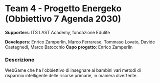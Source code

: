 # Team 4 - Progetto Energeko (Obbiettivo 7 Agenda 2030)
**Supporters**: ITS LAST Academy, fondazione Edulife

**Developers**: Enrico Zamperlin, Marco Ferrarese, Tommaso Lovato, Davide Castagnedi, Marco Batocchio
**Capo progetto**: Enrico Zamperlin

### Descrizione
WebGame che ha l'obbiettivo di insegnare ai bambini vari metodi di risparmio intelligente delle risorse primarie, in maniera divertente.
